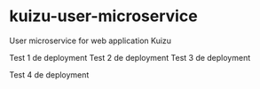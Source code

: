 # kuizu-user-microservice
User microservice for web application Kuizu

Test 1 de deployment
Test 2 de deployment
Test 3 de deployment

Test 4 de deployment
